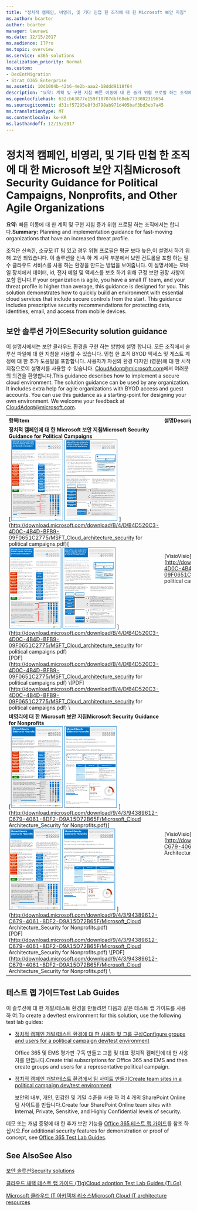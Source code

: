 ```yaml
---
title: "정치적 캠페인, 비영리, 및 기타 민첩 한 조직에 대 한 Microsoft 보안 지침"
ms.author: bcarter
author: bcarter
manager: laurawi
ms.date: 12/15/2017
ms.audience: ITPro
ms.topic: overview
ms.service: o365-solutions
localization_priority: Normal
ms.custom:
- DecEntMigration
- Strat_O365_Enterprise
ms.assetid: 10d1004b-42b6-4e2b-aaa2-18ddd9118f64
description: "요약: 계획 및 구현 지침 빠른 이동에 대 한 증가 위협 프로필 하는 조직에서는 합니다."
ms.openlocfilehash: 632cb63877e159f18707dbf68eb7733082319654
ms.sourcegitcommit: d31cf57295e8f3d798ab971d405baf3bd3eb7a45
ms.translationtype: MT
ms.contentlocale: ko-KR
ms.lasthandoff: 12/15/2017
---
```

# <a name="microsoft-security-guidance-for-political-campaigns-nonprofits-and-other-agile-organizations"></a><span data-ttu-id="6f400-103">정치적 캠페인, 비영리, 및 기타 민첩 한 조직에 대 한 Microsoft 보안 지침</span><span class="sxs-lookup"><span data-stu-id="6f400-103">Microsoft Security Guidance for Political Campaigns, Nonprofits, and Other Agile Organizations</span></span>

 <span data-ttu-id="6f400-104">**요약:** 빠른 이동에 대 한 계획 및 구현 지침 증가 위협 프로필 하는 조직에서는 합니다.</span><span class="sxs-lookup"><span data-stu-id="6f400-104">**Summary:** Planning and implementation guidance for fast-moving organizations that have an increased threat profile.</span></span>
  
<span data-ttu-id="6f400-p101">조직은 신속한, 소규모 IT 팀 있고 경우 위협 프로필은 평균 보다 높은,이 설명서 하기 위해 고안 되었습니다. 이 솔루션을 신속 하 게 시작 부분에서 보안 컨트롤을 포함 하는 필수 클라우드 서비스를 사용 하는 환경을 만드는 방법을 보여줍니다. 이 설명서에는 모바일 장치에서 데이터, id, 전자 메일 및 액세스를 보호 하기 위해 규정 보안 권장 사항이 포함 됩니다.</span><span class="sxs-lookup"><span data-stu-id="6f400-p101">If your organization is agile, you have a small IT team, and your threat profile is higher than average, this guidance is designed for you. This solution demonstrates how to quickly build an environment with essential cloud services that include secure controls from the start. This guidance includes prescriptive security recommendations for protecting data, identities, email, and access from mobile devices.</span></span>
  
## <a name="security-solution-guidance"></a><span data-ttu-id="6f400-108">보안 솔루션 가이드</span><span class="sxs-lookup"><span data-stu-id="6f400-108">Security solution guidance</span></span>

<span data-ttu-id="6f400-p102">이 설명서에서는 보안 클라우드 환경을 구현 하는 방법에 설명 합니다. 모든 조직에서 솔루션 파일에 대 한 지침을 사용할 수 있습니다. 민첩 한 조직 BYOD 액세스 및 게스트 계정에 대 한 추가 도움말을 포함합니다. 사용자가 자신의 환경 디자인 (영문)에 대 한 시작 지점으로이 설명서를 사용할 수 있습니다. [CloudAdopt@microsoft.com](mailto:CloudAdopt@microsoft.com)에서 여러분의 의견을 환영합니다.</span><span class="sxs-lookup"><span data-stu-id="6f400-p102">This guidance describes how to implement a secure cloud environment. The solution guidance can be used by any organization. It includes extra help for agile organizations with BYOD access and guest accounts. You can use this guidance as a starting-point for designing your own environment. We welcome your feedback at [CloudAdopt@microsoft.com](mailto:CloudAdopt@microsoft.com).</span></span> 
  
|||
|:-----|:-----|
|<span data-ttu-id="6f400-114">**항목**</span><span class="sxs-lookup"><span data-stu-id="6f400-114">**Item**</span></span> <br/> |<span data-ttu-id="6f400-115">**설명**</span><span class="sxs-lookup"><span data-stu-id="6f400-115">**Description**</span></span> <br/> |
|<span data-ttu-id="6f400-116">**정치적 캠페인에 대 한 Microsoft 보안 지침**</span><span class="sxs-lookup"><span data-stu-id="6f400-116">**Microsoft Security Guidance for Political Campaigns**</span></span> <br/> <span data-ttu-id="6f400-117">[![미니 포스터 (영문)에 대 한 축소판 그림 못 설정합니다.](images/d370ce28-ca40-4930-9a2c-907312aa06c8.png)          ](http://download.microsoft.com/download/B/4/D/B4D520C3-4D0C-4B4D-BFB9-09F0651C2775/MSFT_Cloud_architecture_security for political campaigns.pdf)</span><span class="sxs-lookup"><span data-stu-id="6f400-117">[![Thumb nail for mini poster set.](images/d370ce28-ca40-4930-9a2c-907312aa06c8.png)          ](http://download.microsoft.com/download/B/4/D/B4D520C3-4D0C-4B4D-BFB9-09F0651C2775/MSFT_Cloud_architecture_security for political campaigns.pdf)</span></span> <br/> <span data-ttu-id="6f400-118">[PDF](http://download.microsoft.com/download/B/4/D/B4D520C3-4D0C-4B4D-BFB9-09F0651C2775/MSFT_Cloud_architecture_security for political campaigns.pdf)  \\</span><span class="sxs-lookup"><span data-stu-id="6f400-118">[PDF](http://download.microsoft.com/download/B/4/D/B4D520C3-4D0C-4B4D-BFB9-09F0651C2775/MSFT_Cloud_architecture_security for political campaigns.pdf)  \\</span></span>| [<span data-ttu-id="6f400-119">Visio</span><span class="sxs-lookup"><span data-stu-id="6f400-119">Visio</span></span>](http://download.microsoft.com/download/B/4/D/B4D520C3-4D0C-4B4D-BFB9-09F0651C2775/MSFT_Cloud_architecture_security for political campaigns.vsdx) <br/> |<span data-ttu-id="6f400-p103">이 지침을 예로 정치적 캠페인 조직을 사용합니다. 모든 환경에 대 한 시작 지점으로이 가이드를 사용 합니다.</span><span class="sxs-lookup"><span data-stu-id="6f400-p103">This guidance uses a political campaign organization as an example. Use this guidance as a starting point for any environment.</span></span>  <br/> |
|<span data-ttu-id="6f400-122">**비영리에 대 한 Microsoft 보안 지침**</span><span class="sxs-lookup"><span data-stu-id="6f400-122">**Microsoft Security Guidance for Nonprofits**</span></span> <br/> <span data-ttu-id="6f400-123">[![다운로드 가능한 파일에 대 한 축소판 그림 이미지](images/e4784889-1c69-4067-9a8f-31d31d1eceea.png)          ](http://download.microsoft.com/download/9/4/3/94389612-C679-4061-8DF2-D9A15D72B65F/Microsoft_Cloud Architecture_Security for Nonprofits.pdf)</span><span class="sxs-lookup"><span data-stu-id="6f400-123">[![Thumnail image for downloadable file](images/e4784889-1c69-4067-9a8f-31d31d1eceea.png)          ](http://download.microsoft.com/download/9/4/3/94389612-C679-4061-8DF2-D9A15D72B65F/Microsoft_Cloud Architecture_Security for Nonprofits.pdf)</span></span> <br/> <span data-ttu-id="6f400-124">[PDF](http://download.microsoft.com/download/9/4/3/94389612-C679-4061-8DF2-D9A15D72B65F/Microsoft_Cloud Architecture_Security for Nonprofits.pdf)  \\</span><span class="sxs-lookup"><span data-stu-id="6f400-124">[PDF](http://download.microsoft.com/download/9/4/3/94389612-C679-4061-8DF2-D9A15D72B65F/Microsoft_Cloud Architecture_Security for Nonprofits.pdf)  \\</span></span>| [<span data-ttu-id="6f400-125">Visio</span><span class="sxs-lookup"><span data-stu-id="6f400-125">Visio</span></span>](http://download.microsoft.com/download/9/4/3/94389612-C679-4061-8DF2-D9A15D72B65F/Microsoft_Cloud Architecture_Security for Nonprofits.vsdx) <br/> |<span data-ttu-id="6f400-p104">이 가이드는 약간 비 이익 조직에 대 한 개정 됩니다. 예, Office 365 비 이익 계획을 참조합니다. 기술 설명서 정치적 캠페인 솔루션 가이드와 동일 합니다.</span><span class="sxs-lookup"><span data-stu-id="6f400-p104">This guide is slightly revised for nonprofit organizations. For example, it references Office 365 Nonprofit plans. The technical guidance is the same as the political campaign solution guide.</span></span>  <br/> |
   
## <a name="test-lab-guides"></a><span data-ttu-id="6f400-129">테스트 랩 가이드</span><span class="sxs-lookup"><span data-stu-id="6f400-129">Test Lab Guides</span></span>

<span data-ttu-id="6f400-130">이 솔루션에 대 한 개발/테스트 환경을 만들려면 다음과 같은 테스트 랩 가이드를 사용 하 여:</span><span class="sxs-lookup"><span data-stu-id="6f400-130">To create a dev/test environment for this solution, use the following test lab guides:</span></span> 
  
- [<span data-ttu-id="6f400-131">정치적 캠페인 개발/테스트 환경에 대 한 사용자 및 그룹 구성</span><span class="sxs-lookup"><span data-stu-id="6f400-131">Configure groups and users for a political campaign dev/test environment</span></span>](configure-groups-and-users-for-a-political-campaign-dev-test-environment.md)
    
     <span data-ttu-id="6f400-132">Office 365 및 EMS 평가판 구독 만들고 그룹 및 대표 정치적 캠페인에 대 한 사용자를 만듭니다.</span><span class="sxs-lookup"><span data-stu-id="6f400-132">Create trial subscriptions for Office 365 and EMS and then create groups and users for a representative political campaign.</span></span>
    
- [<span data-ttu-id="6f400-133">정치적 캠페인 개발/테스트 환경에서 팀 사이트 만들기</span><span class="sxs-lookup"><span data-stu-id="6f400-133">Create team sites in a political campaign dev/test environment</span></span>](create-team-sites-in-a-political-campaign-dev-test-environment.md)
    
    <span data-ttu-id="6f400-134">보안의 내부, 개인, 민감한 및 기밀 수준을 사용 하 여 4 개의 SharePoint Online 팀 사이트를 만듭니다.</span><span class="sxs-lookup"><span data-stu-id="6f400-134">Create four SharePoint Online team sites with Internal, Private, Sensitive, and Highly Confidential levels of security.</span></span>
    
<span data-ttu-id="6f400-135">데모 또는 개념 증명에 대 한 추가 보안 기능을 [Office 365 테스트 랩 가이드](http://aka.ms/o365tlgs)를 참조 하십시오.</span><span class="sxs-lookup"><span data-stu-id="6f400-135">For additional security features for demonstration or proof of concept, see [Office 365 Test Lab Guides](http://aka.ms/o365tlgs).</span></span>
  
## <a name="see-also"></a><span data-ttu-id="6f400-136">See Also</span><span class="sxs-lookup"><span data-stu-id="6f400-136">See Also</span></span>

[<span data-ttu-id="6f400-137">보안 솔루션</span><span class="sxs-lookup"><span data-stu-id="6f400-137">Security solutions</span></span>](security-solutions.md)
  
[<span data-ttu-id="6f400-138">클라우드 채택 테스트 랩 가이드 (Tlg)</span><span class="sxs-lookup"><span data-stu-id="6f400-138">Cloud adoption Test Lab Guides (TLGs)</span></span>](cloud-adoption-test-lab-guides-tlgs.md)
  
[<span data-ttu-id="6f400-139">Microsoft 클라우드 IT 아키텍처 리소스</span><span class="sxs-lookup"><span data-stu-id="6f400-139">Microsoft Cloud IT architecture resources</span></span>](microsoft-cloud-it-architecture-resources.md)



